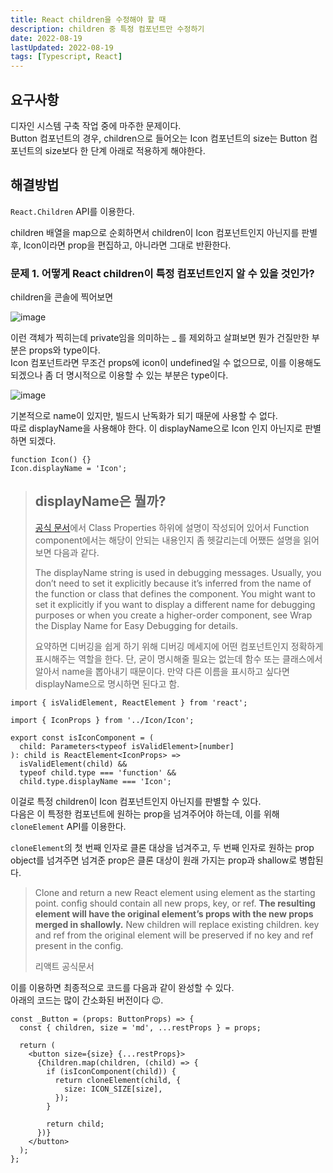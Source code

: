 ```yaml
---
title: React children을 수정해야 할 때
description: children 중 특정 컴포넌트만 수정하기
date: 2022-08-19
lastUpdated: 2022-08-19
tags: [Typescript, React]
---
```


## 요구사항

디자인 시스템 구축 작업 중에 마주한 문제이다.  
Button 컴포넌트의 경우, children으로 들어오는 Icon 컴포넌트의 size는 Button 컴포넌트의 size보다 한 단계 아래로 적용하게 해야한다.

## 해결방법

`React.Children` API를 이용한다.

children 배열을 map으로 순회하면서 children이 Icon 컴포넌트인지 아닌지를 판별 후, Icon이라면 prop을 편집하고, 아니라면 그대로 반환한다.

### 문제 1. 어떻게 React children이 특정 컴포넌트인지 알 수 있을 것인가?

children을 콘솔에 찍어보면

![image](https://user-images.githubusercontent.com/76927618/185615841-6822e220-baa3-48dd-a3f3-175b3f4ee13f.png)

이런 객체가 찍히는데 private임을 의미하는 \_ 를 제외하고 살펴보면 뭔가 건질만한 부분은 props와 type이다.  
Icon 컴포넌트라면 무조건 props에 icon이 undefined일 수 없으므로, 이를 이용해도 되겠으나 좀 더 명시적으로 이용할 수 있는 부분은 type이다.

![image](https://user-images.githubusercontent.com/76927618/185615864-a90a41a8-7a97-48da-919e-952e37f09daf.png)

기본적으로 name이 있지만, 빌드시 난독화가 되기 때문에 사용할 수 없다.  
따로 displayName을 사용해야 한다. 이 displayName으로 Icon 인지 아닌지로 판별하면 되겠다.

```tsx
function Icon() {}
Icon.displayName = 'Icon';
```

> ## displayName은 뭘까?
>
> [공식 문서](https://reactjs.org/docs/react-component.html#displayname)에서 Class Properties 하위에 설명이 작성되어 있어서 Function component에서는 해당이 안되는 내용인지 좀 헷갈리는데 어쨌든 설명을 읽어보면 다음과 같다.
>
> The displayName string is used in debugging messages. Usually, you don’t need to set it explicitly because it’s inferred from the name of the function or class that defines the component. You might want to set it explicitly if you want to display a different name for debugging purposes or when you create a higher-order component, see Wrap the Display Name for Easy Debugging for details.
>
> 요약하면 디버깅을 쉽게 하기 위해 디버깅 메세지에 어떤 컴포넌트인지 정확하게 표시해주는 역할을 한다. 단, 굳이 명시해줄 필요는 없는데 함수 또는 클래스에서 알아서 name을 뽑아내기 때문이다. 만약 다른 이름을 표시하고 싶다면 displayName으로 명시하면 된다고 함.

```tsx
import { isValidElement, ReactElement } from 'react';

import { IconProps } from '../Icon/Icon';

export const isIconComponent = (
  child: Parameters<typeof isValidElement>[number]
): child is ReactElement<IconProps> =>
  isValidElement(child) &&
  typeof child.type === 'function' &&
  child.type.displayName === 'Icon';
```

이걸로 특정 children이 Icon 컴포넌트인지 아닌지를 판별할 수 있다.  
다음은 이 특정한 컴포넌트에 원하는 prop을 넘겨주어야 하는데, 이를 위해 `cloneElement` API를 이용한다.

`cloneElement`의 첫 번째 인자로 클론 대상을 넘겨주고, 두 번째 인자로 원하는 prop object를 넘겨주면 넘겨준 prop은 클론 대상이 원래 가지는 prop과 shallow로 병합된다.

> Clone and return a new React element using element as the starting point. config should contain all new props, key, or ref. **The resulting element will have the original element’s props with the new props merged in shallowly.** New children will replace existing children. key and ref from the original element will be preserved if no key and ref present in the config.
>
> 리액트 공식문서

이를 이용하면 최종적으로 코드를 다음과 같이 완성할 수 있다.  
아래의 코드는 많이 간소화된 버전이다 😉.

```tsx
const _Button = (props: ButtonProps) => {
  const { children, size = 'md', ...restProps } = props;

  return (
    <button size={size} {...restProps}>
      {Children.map(children, (child) => {
        if (isIconComponent(child)) {
          return cloneElement(child, {
            size: ICON_SIZE[size],
          });
        }

        return child;
      })}
    </button>
  );
};
```
